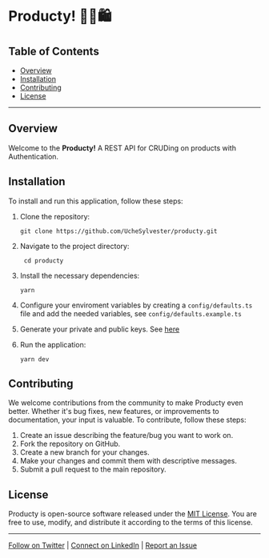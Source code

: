 # Producty! 🛒🔥🛍️

## Table of Contents

- [Overview](#overview)
- [Installation](#installation)
- [Contributing](#contributing)
- [License](#license)

---

## Overview

Welcome to the **Producty!** A REST API for CRUDing on products with Authentication.

## Installation

To install and run this application, follow these steps:

1. Clone the repository:
   ```
   git clone https://github.com/UcheSylvester/producty.git
   ```
2. Navigate to the project directory:

   ```
    cd producty
   ```

3. Install the necessary dependencies:

   ```
   yarn
   ```

4. Configure your enviroment variables by creating a `config/defaults.ts` file and add the needed variables, see `config/defaults.example.ts`

5. Generate your private and public keys. See [here](https://gist.github.com/ygotthilf/baa58da5c3dd1f69fae9)

6. Run the application:
   ```
   yarn dev
   ```

## Contributing

We welcome contributions from the community to make Producty even better. Whether it's bug fixes, new features, or improvements to documentation, your input is valuable. To contribute, follow these steps:

1. Create an issue describing the feature/bug you want to work on.
2. Fork the repository on GitHub.
3. Create a new branch for your changes.
4. Make your changes and commit them with descriptive messages.
5. Submit a pull request to the main repository.

## License

Producty is open-source software released under the [MIT License](LICENSE). You are free to use, modify, and distribute it according to the terms of this license.

---

[Follow on Twitter](https://twitter.com/ucylvester) | [Connect on LinkedIn](https://www.linkedin.com/in/uchenna-okoro/) | [Report an Issue](https://github.com/UcheSylvester/Producty/issues)
